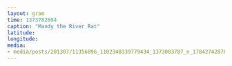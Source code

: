 ```yaml
---
layout: gram
time: 1373782694
caption: "Mandy the River Rat"
latitude: 
longitude: 
media:
- media/posts/201307/11356896_1102348339779434_1373003787_n_17842742878000351.jpg
---
```

